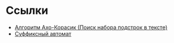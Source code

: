# Ссылки
* [Алгоритм Ахо-Корасик (Поиск набора подстрок в тексте)](https://github.com/VladislavHacker/MiptExamples/blob/main/2023/Algo4SemICE/AhoKorasik.cpp)
* [Суффиксный автомат](https://github.com/VladislavHacker/MiptExamples/blob/main/2023/Algo4SemICE/SuffixAutomaton.cpp)
